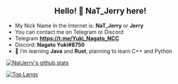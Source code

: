 ### <h2 align="center">Hello! 👋 NaT_Jerry here!</h2>

- My Nick Name In the Internet is: **NaT_Jerry** or **Jerry**
- You can contact me on Telegram or Discord
- Telegram **https://t.me/Yuki_Nagato_NCC**
- Discord: **Nagato Yuki#8750**
- 🌱 I’m learning **Java** and **Rust**, planning to learn C++ and Python
  
[![NatJerry's github stats](https://github-readme-stats.vercel.app/api?username=natjerry&role=ORGANIZATION_MEMBER,OWNER,COLLABORATOR&&bg_color=30,e96443,904e95&title_color=fff&text_color=fff)](https://github.com/anuraghazra/github-readme-stats)
  
[![Top Langs](https://github-readme-stats.vercel.app/api/top-langs/?username=natjerry&role=ORGANIZATION_MEMBER,OWNER,COLLABORATOR&&bg_color=30,e96443,904e95&title_color=fff&text_color=fff)](https://github.com/anuraghazra/github-readme-stats)

<!--
**NatJerry/NatJerry** is a ✨ _special_ ✨ repository because its `README.md` (this file) appears on your GitHub profile.

Here are some ideas to get you started:

- 🔭 I’m currently working on ...
- 🌱 I’m currently learning ...
- 👯 I’m looking to collaborate on ...
- 🤔 I’m looking for help with ...
- 💬 Ask me about ...
- 📫 How to reach me: ...
- 😄 Pronouns: ...
- ⚡ Fun fact: ...
-->
